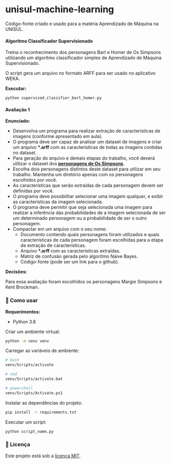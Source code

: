 # unisul-machine-learning

Código-fonte criado e usado para a matéria Aprendizado de Máquina na UNISUL.

#### Algoritmo Classificador Supervisionado

Treina o reconhecimento dos personagens Bart e Homer de Os Simpsons utilizando um algoritmo classificador simples de Aprendizado de Máquina Supervisionado.

O script gera um arquivo no formato ARFF para ser usado no aplicativo WEKA.

**Executar:**

```sh
python supervised_classifier_bart_homer.py
```

#### Avaliação 1

**Enunciado:**

-   Desenvolva um programa para realizar extração de características de imagens (conforme apresentado em aula).
-   O programa deve ser capaz de analisar um dataset de imagens e criar um arquivo **\*.arff** com as características de todas as imagens contidas no dataset.
-   Para geração do arquivo e demais etapas do trabalho, você deverá utilizar o dataset dos **[personagens de Os Simpsons](https://www.kaggle.com/alexattia/the-simpsons-characters-dataset)**.
-   Escolha dois personagens distintos deste dataset para utilizar em seu trabalho. Mantenha um diretório apenas com os personagens escolhidos por você.
-   As características que serão extraídas de cada personagem devem ser definidas por você.
-   O programa deve possibilitar selecionar uma imagem qualquer, e exibir as características da imagem selecionada.
-   O programa deve permitir que seja selecionada uma imagem para realizar a inferência das probabilidades de a imagem selecionada de ser um determinado personagem ou a probabilidade de ser o outro personagem.
-   Compactar em um arquivo com o seu nome:
    -   Documento contendo quais personagens foram utilizados e quais características de cada personagem foram escolhidas para a etapa de extração de características.
    -   Arquivo **\*.arff** com as características extraídas.
    -   Matriz de confusão gerada pelo algoritmo Naive Bayes.
    -   Código-fonte (pode ser um link para o github).

**Decisões:**

Para essa avaliação foram escolhidos os personagens Margie Simpsons e Kent Brockman.

### 🚀 Como usar

**Requerimentos:**

-   Python 3.8

Criar um ambiente virtual:

```sh
python -m venv venv
```

Carregar as variáveis de ambiente:

```sh
# bash
venv/Scripts/activate

# cmd
venv/Scripts/activate.bat

# powershell
venv/Scripts/Activate.ps1
```

Instalar as dependências do projeto:

```sh
pip install -r requirements.txt
```

Executar um script:

```sh
python script_name.py
```

### 🔑 Licença

Este projeto está sob a [licença MIT](LICENSE.md).

